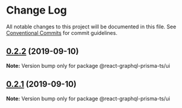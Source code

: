 # Change Log

All notable changes to this project will be documented in this file.
See [Conventional Commits](https://conventionalcommits.org) for commit guidelines.

## [0.2.2](https://gitlab.com/jrobic/react-graphql-prisma-ts/compare/v0.2.1...v0.2.2) (2019-09-10)

**Note:** Version bump only for package @react-graphql-prisma-ts/ui





## [0.2.1](https://gitlab.com/jrobic/react-graphql-prisma-ts/compare/v0.2.0...v0.2.1) (2019-09-10)

**Note:** Version bump only for package @react-graphql-prisma-ts/ui
